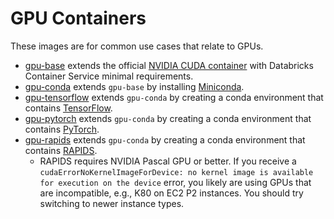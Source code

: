 # GPU Containers

These images are for common use cases that relate to GPUs.
* [gpu-base](base) extends the official [NVIDIA CUDA container](https://hub.docker.com/r/nvidia/cuda) with Databricks Container Service minimal requirements.
* [gpu-conda](conda) extends `gpu-base` by installing [Miniconda](https://docs.conda.io/en/latest/miniconda.html).
* [gpu-tensorflow](tensorflow) extends `gpu-conda` by creating a conda environment that contains [TensorFlow](https://www.tensorflow.org/).
* [gpu-pytorch](pytorch) extends `gpu-conda` by creating a conda environment that contains [PyTorch](https://pytorch.org/).
* [gpu-rapids](rapids) extends `gpu-conda` by creating a conda environment that contains [RAPIDS](https://rapids.ai/).
  * RAPIDS requires NVIDIA Pascal GPU or better.
    If you receive a `cudaErrorNoKernelImageForDevice: no kernel image is available for execution on the device` error,
    you likely are using GPUs that are incompatible, e.g., K80 on EC2 P2 instances.
    You should try switching to newer instance types.

